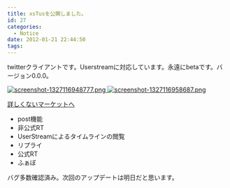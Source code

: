 ```yaml
---
title: xsTusを公開しました。
id: 27
categories:
  - Notice
date: 2012-01-21 22:44:50
tags:
---
```

twitterクライアントです。Userstreamに対応しています。永遠にbetaです。バージョン0.0.0。

[![screenshot-1327116948777.png](/assets/images/screenshot-1327116948777.png) ](/assets/images/screenshot-1327116948777.png)[![screenshot-1327116958687.png](/assets/images/screenshot-1327116958687.png)](/assets/images/screenshot-1327116958687.png)


[詳しくないマーケットへ](https://market.android.com/details?id=net.lifone.xstus)

*   post機能
*   非公式RT
*   UserStreamによるタイムラインの閲覧
*   リプライ
*   公式RT
*   ふぁぼ

バグ多数確認済み。次回のアップデートは明日だと思います。
